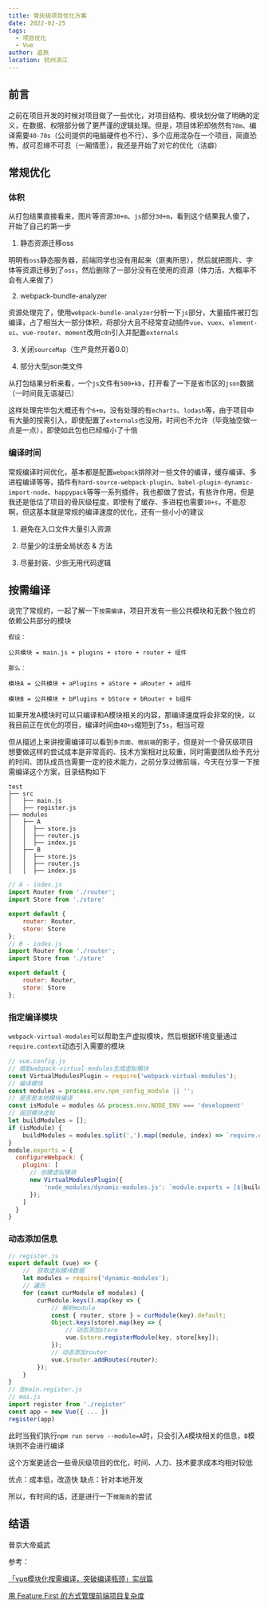 ```yaml
---
title: 骨灰级项目优化方案
date: 2022-02-25
tags: 
  - 项目优化
  - Vue
author: 追旅
location: 杭州滨江
---
```


## 前言

之前在项目开发的时候对项目做了一些优化，对项目结构、模块划分做了明确的定义，在数据、权限部分做了更严谨的逻辑处理。但是，项目体积却依然有```78m```、编译需要```40-70s```（公司提供的电脑硬件也不行）、多个应用混杂在一个项目，简直恐怖，叔可忍婶不可忍（一厢情愿），我还是开始了对它的优化（洁癖）

## 常规优化

### 体积

从打包结果直接看来，图片等资源```30+m```、```js```部分```30+m```，看到这个结果我人傻了，开始了自己的第一步

1. 静态资源迁移oss

明明有```oss```静态服务器，前端同学也没有用起来（匪夷所思），然后就把图片、字体等资源迁移到了```oss```，然后删除了一部分没有在使用的资源（体力活，大概率不会有人来做了）

2. webpack-bundle-analyzer

资源处理完了，使用```webpack-bundle-analyzer```分析一下```js```部分，大量插件被打包编译，占了相当大一部分体积，将部分大且不经常变动插件```vue```、```vuex```、```element-ui```、```vue-router```、```moment```改用```cdn```引入并配置```externals```

3. 关闭```sourceMap```（生产竟然开着0.0）


4. 部分大型json类文件

从打包结果分析来看，一个```js```文件有```500+kb```，打开看了一下是省市区的```json```数据（一时间竟无语凝已）

这样处理完毕包大概还有个```6+m```，没有处理的有```echarts```、```lodash```等，由于项目中有大量的按需引入，即使配置了```externals```也没用，时间也不允许（毕竟抽空做一点是一点），即使如此包也已经缩小了十倍

### 编译时间

常规编译时间优化，基本都是配置```webpack```排除对一些文件的编译，缓存编译、多进程编译等等，插件有```hard-source-webpack-plugin```、```babel-plugin-dynamic-import-node```、```happypack```等等一系列插件，我也都做了尝试，有些许作用，但是我还是低估了项目的骨灰级程度，即使有了缓存、多进程也需要```10+s```，不能忍啊，但这基本就是常规的编译速度的优化，还有一些小小的建议

1. 避免在入口文件大量引入资源

2. 尽量少的注册全局状态 & 方法

3. 尽量封装、少些无用代码逻辑

## 按需编译

说完了常规的，一起了解一下```按需编译```，项目开发有一些公共模块和无数个独立的依赖公共部分的模块

```
假设：

公共模块 = main.js + plugins + store + router + 组件

那么：

模块A = 公共模块 + aPlugins + aStore + aRouter + a组件

模块B = 公共模块 + bPlugins + bStore + bRouter + b组件
```

如果开发A模块时可以只编译和A模块相关的内容，那编译速度将会非常的快，以我目前正在优化的项目，编译时间由```40+s```缩短到了```5s```，相当可观

但从描述上来讲按需编译可以看到```多页面```、```微前端```的影子，但是对一个骨灰级项目想要做这样的尝试成本是非常高的、技术方案相对比较重，同时需要团队给予充分的时间、团队成员也需要一定的技术能力，之前分享过微前端，今天在分享一下按需编译这个方案，目录结构如下

```
test
├── src
│   ├── main.js
│   ├── register.js
├── modules
│   ├── A
│   │  ├── store.js
│   │  ├── router.js
│   │  ├── index.js
│   ├── B
│   │  ├── store.js
│   │  ├── router.js
│   │  ├── index.js

```

```js
// A - index.js
import Router from './router';
import Store from './store'

export default {
    router: Router,
    store: Store
};
// B - index.js
import Router from './router';
import Store from './store'

export default {
    router: Router,
    store: Store
};
```

### 指定编译模块

```webpack-virtual-modules```可以帮助生产虚拟模块，然后根据环境变量通过```require.context```动态引入需要的模块

```js
// vue.config.js
// 借助webpack-virtual-modules生成虚拟模块
const VirtualModulesPlugin = require('webpack-virtual-modules');
// 编译模块
const modules = process.env.npm_config_module || '';
// 是否是本地模块编译
const isModule = modules && process.env.NODE_ENV === 'development'
// 返回模块虚拟
let buildModules = [];
if (isModule) {
    buildModules = modules.split(',').map((module, index) => `require.context("../modules/${module}", false, /index\.js$/)`);
}
module.exports = {
  configureWebpack: {
    plugins: [
      // 创建虚拟模块
      new VirtualModulesPlugin({
          'node_modules/dynamic-modules.js': `module.exports = [${buildModules.join(',')}];`
      });
    ]
  }
}
```

### 动态添加信息

```js
// register.js
export default (vue) => {
    //  获取虚拟模块数据
    let modules = require('dynamic-modules');
    // 遍历
    for (const curModule of modules) {
        curModule.keys().map(key => {
            // 解析module
            const { router, store } = curModule(key).default;
            Object.keys(store).map(key => {
                // 动态添加store
                vue.$store.registerModule(key, store[key]);
            });
            // 动态添加router
            vue.$router.addRoutes(router);
        });
    }
}
// 在main.register.js
// mai.js
import register from './register'
const app = new Vue({ ... })
register(app)
```

此时当我们执行```npm run serve --module=A```时，只会引入```A```模块相关的信息，```B```模块则不会进行编译

这个方案更适合一些骨灰级项目的优化，时间、人力、技术要求成本均相对较低

优点：成本低，改造快
缺点：针对本地开发

所以，有时间的话，还是进行一下```微服务```的尝试

## 结语

普京大帝威武

参考：

[「vue模块化按需编译，突破编译瓶颈」实战篇](https://juejin.cn/post/6844904138891853832)

[用 Feature First 的方式管理前端项目复杂度](https://juejin.cn/post/6844903817301999630?from=timeline&isappinstalled=0)

